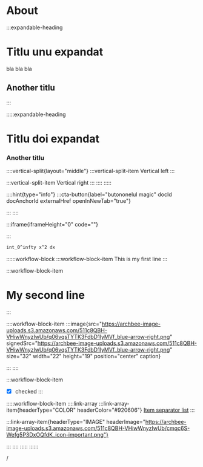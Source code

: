 # About

:::expandable-heading
# Titlu unu expandat

bla bla bla

## Another titlu
:::

:::::expandable-heading
# Titlu doi expandat

### Another titlu

::::vertical-split{layout="middle"}
:::vertical-split-item
Vertical left
:::

:::vertical-split-item
Vertical right
:::
::::
:::::

::::hint{type="info"}
:::cta-button{label="butononelul magic" docId docAnchorId externalHref openInNewTab="true"}

:::
::::

:::iframe{iframeHeight="0" code="<!-- <p>This is my iframe test code in comments</p> -->"}

:::

```tex
int_0^infty x^2 dx
```

::::::workflow-block
:::workflow-block-item
This is my first line
:::

:::workflow-block-item
# My second line
:::

::::workflow-block-item
:::image{src="https://archbee-image-uploads.s3.amazonaws.com/511c8QBH-VHiwWnyzIwUb/q06vqsTYTK3FdbD1IyMVf_blue-arrow-right.png" signedSrc="https://archbee-image-uploads.s3.amazonaws.com/511c8QBH-VHiwWnyzIwUb/q06vqsTYTK3FdbD1IyMVf_blue-arrow-right.png" size="32" width="22" height="19" position="center" caption}

:::
::::

:::workflow-block-item
- [x] checked
:::

:::::workflow-block-item
::::link-array
:::link-array-item{headerType="COLOR" headerColor="#920606"}
[Item separator list](./syntax/an-item.md)&#x20;
:::

:::link-array-item{headerType="IMAGE" headerImage="https://archbee-image-uploads.s3.amazonaws.com/511c8QBH-VHiwWnyzIwUb/cmqc6S-Wefg5P3DxOQfdK_icon-important.png"}

:::
::::
:::::
::::::

/
